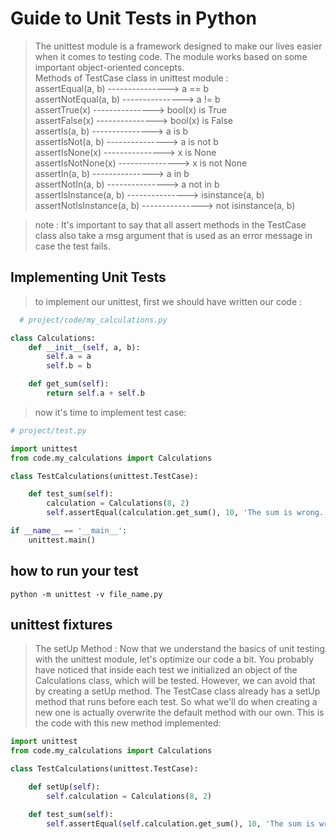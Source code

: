 # Guide to Unit Tests in Python
> The unittest module is a framework designed to make our lives easier when it comes to testing code. The module works based on some important object-oriented concepts.  
> Methods of TestCase class in unittest module :    
assertEqual(a, b)          --------------->        a == b  
assertNotEqual(a, b)       --------------->        a != b  
assertTrue(x)	             --------------->        bool(x) is True  
assertFalse(x)	           --------------->        bool(x) is False  
assertIs(a, b)	           --------------->        a is b  
assertIsNot(a, b)	         --------------->        a is not b  
assertIsNone(x)	           --------------->        x is None  
assertIsNotNone(x)	       --------------->        x is not None  
assertIn(a, b)	           --------------->        a in b  
assertNotIn(a, b)	         --------------->        a not in b  
assertIsInstance(a, b)     --------------->	      isinstance(a, b)  
assertNotIsInstance(a, b)	 --------------->       not isinstance(a, b)

> note : It's important to say that all assert methods in the TestCase class also take a msg argument that is used as an error message in case the test fails.


## Implementing Unit Tests
> to implement our unittest, first we should have written our code :
```python
  # project/code/my_calculations.py

class Calculations:
    def __init__(self, a, b):
        self.a = a
        self.b = b

    def get_sum(self):
        return self.a + self.b

```


> now it's time to implement test case:
```python
# project/test.py

import unittest
from code.my_calculations import Calculations

class TestCalculations(unittest.TestCase):

    def test_sum(self):
        calculation = Calculations(8, 2)
        self.assertEqual(calculation.get_sum(), 10, 'The sum is wrong.')

if __name__ == '__main__':
    unittest.main()

```

## how to run your test
```
python -m unittest -v file_name.py
```

## unittest fixtures
> The setUp Method : Now that we understand the basics of unit testing with the unittest module, let's optimize our code a bit. You probably have noticed that inside each test we initialized an object of the Calculations class, which will be tested. However, we can avoid that by creating a setUp method.
The TestCase class already has a setUp method that runs before each test. So what we'll do when creating a new one is actually overwrite the default method with our own. This is the code with this new method implemented:
```python
import unittest
from code.my_calculations import Calculations

class TestCalculations(unittest.TestCase):

    def setUp(self):
        self.calculation = Calculations(8, 2)

    def test_sum(self):
        self.assertEqual(self.calculation.get_sum(), 10, 'The sum is wrong.')

```
